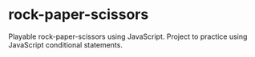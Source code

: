 # rock-paper-scissors
Playable rock-paper-scissors using JavaScript. Project to practice using JavaScript conditional statements.
